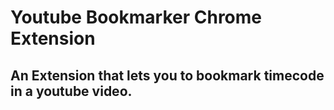 # Youtube Bookmarker Chrome Extension
## An Extension that lets you to bookmark timecode in a youtube video.
